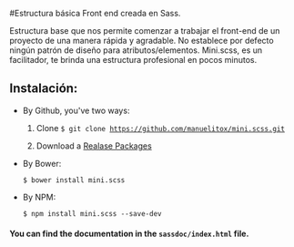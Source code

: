 #Estructura básica Front end creada en Sass. 

Estructura base que nos permite comenzar a trabajar el front-end de un proyecto de una manera rápida y agradable. No establece por defecto ningún patrón de diseño para atributos/elementos. Mini.scss, es un facilitador, te brinda una estructura profesional en pocos minutos. 

## Instalación:

* By Github, you've two ways: 

	1. Clone <code>$ git clone https://github.com/manuelitox/mini.scss.git</code>

	2. Download a [Realase Packages](https://github.com/manuelitox/mini.scss/releases) 


* By Bower: 

	<code>$ bower install mini.scss</code>
	
* By NPM:
	
	<code>$ npm install mini.scss --save-dev</code>


#### You can find the documentation in the <code>sassdoc/index.html</code> file.


